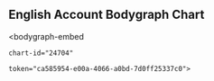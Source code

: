 <!DOCTYPE html>

<html lang="en">

<head>

  <meta charset="UTF-8">

  <title>English Account Bodygraph Chart</title>

  <script src="https://app.bodygraphchart.com/integrate-chart/js" defer></script>

</head>

<body>

  <h2>English Account Bodygraph Chart</h2>



  <bodygraph-embed 

    chart-id="24704" 

    token="ca585954-e00a-4066-a0bd-7d0ff25337c0">

  </bodygraph-embed>



</body>

</html>
